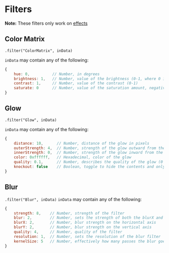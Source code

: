 # Filters

**Note:** These filters only work on [effects](api/effect/effect.md#filter)

## Color Matrix

`.filter("ColorMatrix", inData)`

`inData` may contain any of the following:
```js
{
    hue: 0,          // Number, in degrees
    brightness: 1,   // Number, value of the brightness (0-1, where 0 is black)
    contrast: 1,     // Number, value of the contrast (0-1)
    saturate: 0      // Number, value of the saturation amount, negative numbers cause it to become desaturated (-1 - 1)
}
```

## Glow

`.filter("Glow", inData)`

`inData` may contain any of the following:
```js
{
    distance: 10,      // Number, distance of the glow in pixels
    outerStrength: 4,  // Number, strength of the glow outward from the edge of the sprite
    innerStrength: 0,  // Number, strength of the glow inward from the edge of the sprite
    color: 0xffffff,   // Hexadecimal, color of the glow
    quality: 0.1,      // Number, describes the quality of the glow (0 to 1) - the higher the number the less performant
    knockout: false    // Boolean, toggle to hide the contents and only show glow (effectively hides the sprite)
}
```

## Blur

`.filter("Blur", inData)`
`inData` may contain any of the following:
```js
{
    strength: 8,    // Number, strength of the filter
    blur: 2,        // Number, sets the strength of both the blurX and blurY properties simultaneously
    blurX: 2,       // Number, blur strength on the horizontal axis
    blurY: 2,       // Number, blur strength on the vertical axis
    quality: 4,     // Number, quality of the filter
    resolution: 1,  // Number, sets the resolution of the blur filter
    kernelSize: 5   // Number, effectively how many passes the blur goes through
}
```

